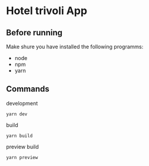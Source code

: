 # Hotel trivoli App

## Before running

Make shure you have installed the following programms:
- node
- npm
- yarn

## Commands

development

```
yarn dev
```

build

```
yarn build
```

preview build

```
yarn preview
```
